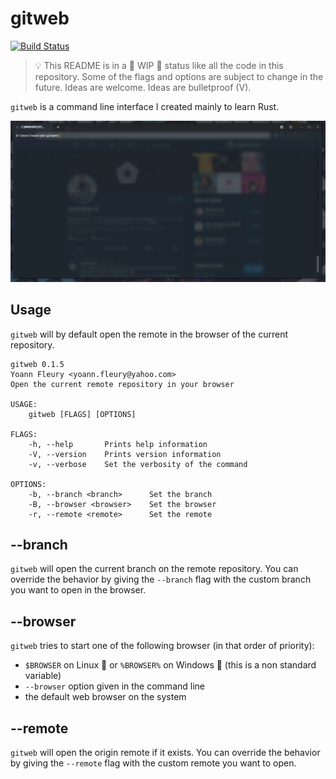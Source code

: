 # gitweb

[![Build Status](https://travis-ci.com/yoannfleurydev/gitweb.svg?branch=master)](https://travis-ci.com/yoannfleurydev/gitweb#)

> 💡 This README is in a 🚧 WIP 🚧 status like all the code in this repository.
> Some of the flags and options are subject to change in the future.
> Ideas are welcome. Ideas are bulletproof (V).

`gitweb` is a command line interface I created mainly to learn Rust.

![preview](./docs/preview.gif)

## Usage

`gitweb` will by default open the remote in the browser of the current
repository.

```
gitweb 0.1.5
Yoann Fleury <yoann.fleury@yahoo.com>
Open the current remote repository in your browser

USAGE:
    gitweb [FLAGS] [OPTIONS]

FLAGS:
    -h, --help       Prints help information
    -V, --version    Prints version information
    -v, --verbose    Set the verbosity of the command

OPTIONS:
    -b, --branch <branch>      Set the branch
    -B, --browser <browser>    Set the browser
    -r, --remote <remote>      Set the remote
```

## --branch

`gitweb` will open the current branch on the remote repository. You can override
the behavior by giving the `--branch` flag with the custom branch you want to
open in the browser.

## --browser

`gitweb` tries to start one of the following browser (in that order of priority):

- `$BROWSER` on Linux 🐧 or `%BROWSER%` on Windows 🏁 (this is a non standard variable)
- `--browser` option given in the command line
- the default web browser on the system

## --remote

`gitweb` will open the origin remote if it exists. You can override the behavior
by giving the `--remote` flag with the custom remote you want to open.
